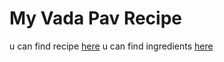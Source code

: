 # My Vada Pav Recipe

u can find recipe [here](recipe.md)
u can find ingredients [here](ingredients.md)
